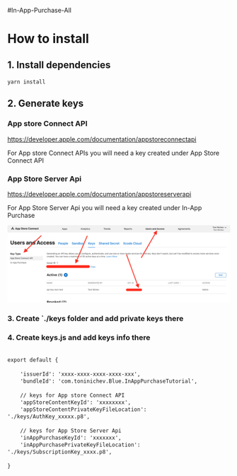 #In-App-Purchase-All



# How to install

## 1. Install dependencies
```
yarn install
```

## 2. Generate keys

### App store Connect API
https://developer.apple.com/documentation/appstoreconnectapi

For App store Connect APIs you will need a key created under App Store Connect API

### App Store Server Api
https://developer.apple.com/documentation/appstoreserverapi

For App Store Server Api you will need a key created under In-App Purchase

![How to generate keys](./how-to-create-keys.png?raw=true "How to generate keys")

### 3. Create `./keys folder and add private keys there

### 4. Create keys.js and add keys info there 

```

export default {

    'issuerId': 'xxxx-xxxx-xxxx-xxxx-xxx',
    'bundleId': 'com.toninichev.Blue.InAppPurchaseTutorial',

    // keys for App store Connect API
    'appStoreContentKeyId': 'xxxxxxxx',
    'appStoreContentPrivateKeyFileLocation': './keys/AuthKey_xxxxx.p8',

    // keys for App Store Server Api
    'inAppPurchaseKeyId': 'xxxxxxx',
    'inAppPurchasePrivateKeyFileLocation': './keys/SubscriptionKey_xxxx.p8',

}
```
